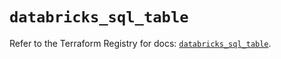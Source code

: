 # `databricks_sql_table`

Refer to the Terraform Registry for docs: [`databricks_sql_table`](https://registry.terraform.io/providers/databricks/databricks/1.87.1/docs/resources/sql_table).
